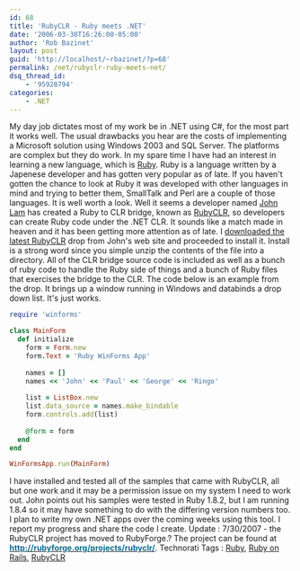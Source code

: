 ```yaml
---
id: 68
title: 'RubyCLR - Ruby meets .NET'
date: '2006-03-30T16:26:00-05:00'
author: 'Rob Bazinet'
layout: post
guid: 'http://localhost/~rbazinet/?p=68'
permalink: /net/rubyclr-ruby-meets-net/
dsq_thread_id:
    - '95928794'
categories:
    - .NET
---
```


My day job dictates most of my work be in .NET using C#, for the most part it works well. The usual drawbacks you hear are the costs of implementing a Microsoft solution using Windows 2003 and SQL Server. The platforms are complex but they do work. In my spare time I have had an interest in learning a new language, which is [Ruby](http://www.ruby-lang.org/en/). Ruby is a language written by a Japenese developer and has gotten very popular as of late. If you haven't gotten the chance to look at Ruby it was developed with other languages in mind and trying to better them, SmallTalk and Perl are a couple of those languages. It is well worth a look. Well it seems a developer named [John Lam](http://www.iunknown.com/) has created a Ruby to CLR bridge, known as [RubyCLR](http://www.iunknown.com/articles/2006/03/16/third-drop-of-rubyclr), so developers can create Ruby code under the .NET CLR. It sounds like a match made in heaven and it has been getting more attention as of late. I [downloaded the latest RubyCLR](http://www.iunknown.com/images/RubyCLR.zip) drop from John's web site and proceeded to install it. Install is a strong word since you simple unzip the contents of the file into a directory. All of the CLR bridge source code is included as well as a bunch of ruby code to handle the Ruby side of things and a bunch of Ruby files that exercises the bridge to the CLR. The code below is an example from the drop. It brings up a window running in Windows and databinds a drop down list. It's just works.

```ruby
require 'winforms'
```

```ruby
class MainForm
  def initialize
    form = Form.new
    form.Text = 'Ruby WinForms App'
    
    names = []
    names << 'John' << 'Paul' << 'George' << 'Ringo'
    
    list = ListBox.new
    list.data_source = names.make_bindable
    form.controls.add(list)
    
    @form = form
  end
end

WinFormsApp.run(MainForm)
```

 I have installed and tested all of the samples that came with RubyCLR, all but one work and it may be a permission issue on my system I need to work out. John points out his samples were tested in Ruby 1.8.2, but I am running 1.8.4 so it may have something to do with the differing version numbers too. I plan to write my own .NET apps over the coming weeks using this tool. I report my progress and share the code I create. Update : 7/30/2007 - the RubyCLR project has moved to RubyForge.? The project can be found at [**<font color="#0b6d90">http://rubyforge.org/projects/rubyclr/</font>**](http://rubyforge.org/projects/rubyclr/). Technorati Tags : [Ruby](http://technorati.com/tag/Ruby), [Ruby on Rails](http://technorati.com/tag/Ruby%20on%Rails), [RubyCLR](http://technorati.com/tag/RubyCLR)